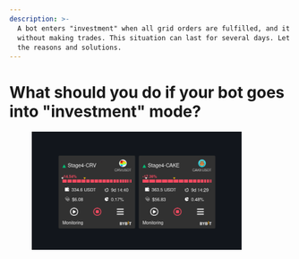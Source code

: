 ```yaml
---
description: >-
  A bot enters "investment" when all grid orders are fulfilled, and it is idling
  without making trades. This situation can last for several days. Let's examine
  the reasons and solutions.
---
```


# What should you do if your bot goes into "investment" mode?

<figure><img src="../.gitbook/assets/invest.png" alt="" width="375"><figcaption></figcaption></figure>

